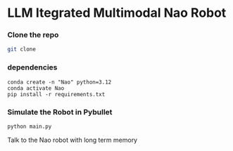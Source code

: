 # LLM Itegrated Multimodal Nao Robot

### Clone the repo
```bash
git clone 
```

### dependencies

```angular2html
conda create -n "Nao" python=3.12
conda activate Nao
pip install -r requirements.txt
```
### Simulate the Robot in Pybullet
```bash
python main.py
```
Talk to the Nao robot with long term memory